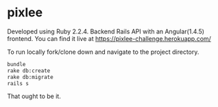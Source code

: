# pixlee



Developed using Ruby 2.2.4. Backend Rails API with an Angular(1.4.5) frontend. You can find it live at https://pixlee-challenge.herokuapp.com/

To run locally fork/clone down and navigate to the project directory.
```bash
bundle
rake db:create
rake db:migrate
rails s
```
That ought to be it. 